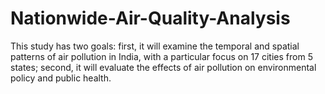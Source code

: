 # Nationwide-Air-Quality-Analysis

This study has two goals: first, it will examine the temporal and spatial patterns of air pollution in India, with a particular focus on 17 cities from 5 states; second, it will evaluate the effects of air pollution on environmental policy and public health.
